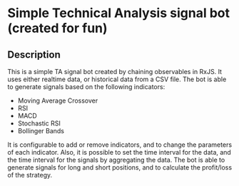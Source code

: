 # Simple Technical Analysis signal bot (created for fun)

## Description

This is a simple TA signal bot created by chaining observables in RxJS. It uses either realtime data, or historical data from a CSV file. The bot is able to generate signals based on the following indicators:
- Moving Average Crossover
- RSI
- MACD
- Stochastic RSI
- Bollinger Bands

It is configurable to add or remove indicators, and to change the parameters of each indicator. Also, it is possible to set the time interval for the data, and the time interval for the signals by aggregating the data. The bot is able to generate signals for long and short positions, and to calculate the profit/loss of the strategy.